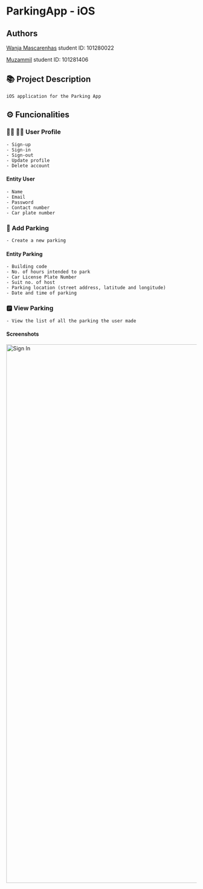 # ParkingApp - iOS

## Authors

[Wanja Mascarenhas](https://github.com/mascarenhaswanja)
student ID: 101280022
    
[Muzammil](https://github.com/muzz56)
student ID: 101281406 

## :books: Project Description

    iOS application for the Parking App
    
## :gear: Funcionalities

### :woman_office_worker: :man_office_worker: User Profile

    - Sign-up
    - Sign-in
    - Sign-out
    - Update profile
    - Delete account 
    
#### Entity User
    - Name  
    - Email 
    - Password 
    - Contact number 
    - Car plate number 
       
### :car: Add Parking

    - Create a new parking

#### Entity Parking
    
    - Building code 
    - No. of hours intended to park 
    - Car License Plate Number
    - Suit no. of host
    - Parking location (street address, latitude and longitude)
    - Date and time of parking 

### :parking: View Parking

    - View the list of all the parking the user made

#### Screenshots


<img width="1427" alt="Sign In" src="https://user-images.githubusercontent.com/43407375/118387692-cf04b180-b5ed-11eb-9100-c083df6ae88f.png">


